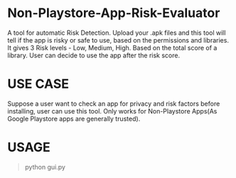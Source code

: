 # Non-Playstore-App-Risk-Evaluator
A tool for automatic Risk Detection.
Upload your .apk files and this tool will tell if the app is risky or safe to use, based on the permissions and libraries.
It gives 3 Risk levels - Low, Medium, High. Based on the total score of a library.
User can decide to use the app after the risk score.
# USE CASE 
Suppose a user want to check an app for privacy and risk factors before installing, user can use this tool. Only works for Non-Playstore Apps(As Google Playstore apps are generally trusted).
# USAGE
>python gui.py



  
